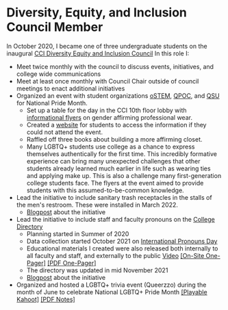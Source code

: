 # Diversity, Equity, and Inclusion Council Member

In October 2020, I became one of three undergraduate students on the inaugural
[CCI Diversity Equity and Inclusion Council](https://drexel.edu/cci/about/diversity-equity-and-inclusion-council/)
In this role I:

- Meet twice monthly with the council to discuss events, initiatives, and
	college wide communications
- Meet at least once monthly with Council Chair outside of council meetings to 
	enact additional initiatives
- Organized an event with student organizations
	[oSTEM](#ostem),
	[QPOC](https://dragonlink.drexel.edu/organization/qpoc),
	and [QSU](https://dragonlink.drexel.edu/organization/queer-student-union)
	for National Pride Month.
	- Set up a table for the day in the CCI 10th floor lobby with
		[informational flyers](../ccideitabling)
	on gender affirming professional wear.
	- Created a [website](../ccideitabling)
		for students to access the information if they could not attend the
		event.
	- Raffled off three books about building a more affirming closet.
	- Many LGBTQ+ students use college as a chance to express themselves
		authentically for the first time. This incredibly formative experience
		can bring many unexpected challenges that other students already
		learned much earlier in life such as wearing ties and applying make up.
		This is also a challenge many first-generation college students face.
		The flyers at the event aimed to provide students with this
		assumed-to-be-common knowledge.
- Lead the initiative to include sanitary trash receptacles in the stalls of the
	men's restroom. These were installed in March 2022.
	- [Blogpost](../blogposts/20220329/bathroombins.html) about the initiative
- Lead the initiative to include staff and faculty pronouns on the
	[College Directory](https://drexel.edu/cci/about/directory/)
	- Planning started in Summer of 2020
	- Data collection started October 2021 on
		[International Pronouns Day](https://pronounsday.org/)
	- Educational materials I created were also released both internally to all
		faculty and staff, and externally to the public
		[Video](https://youtu.be/2Z3lfhOcq_0)
		[[On-Site One-Pager]](../blogposts/20211020/pronouns1page.html)
		[[PDF One-Pager]](../blogposts/20211020/pronouns1pager.pdf)
	- The directory was updated in mid November 2021
	- [Blogpost](../blogposts/20211020/intlpronounsday.html) about the initiative
- Organized and hosted a LGBTQ+ trivia event (Queerzzo) during the month of June
	to celebrate National LGBTQ+ Pride Month
	[[Playable Kahoot]](https://create.kahoot.it/share/queerzo-by-ostem-and-cci-dei-council/f2e5ddcf-5d0a-4398-960a-d0109444d51b)
	[[PDF Notes]](files/ostemdeiqueerzzonotes.pdf)
